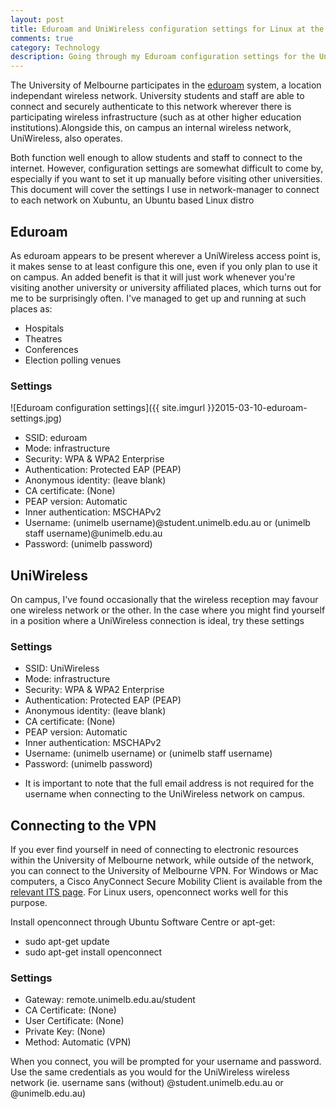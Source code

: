 ```yaml
---
layout: post
title: Eduroam and UniWireless configuration settings for Linux at the University of Melbourne
comments: true
category: Technology
description: Going through my Eduroam configuration settings for the University of Melbourne, for linux based machines
---
```


The University of Melbourne participates in the <a href="http://www.eduroam.edu.au/">eduroam</a> system, a location independant wireless network. University students and staff are able to connect and securely authenticate to this network wherever there is participating wireless infrastructure (such as at other higher education institutions).Alongside this, on campus an internal wireless network, UniWireless, also operates. 

Both function well enough to allow students and staff to connect to the internet. However, configuration settings are somewhat difficult to come by, especially if you want to set it up manually before visiting other universities. This document will cover the settings I use in network-manager to connect to each network on Xubuntu, an Ubuntu based Linux distro 

<!--break-->

## Eduroam

As eduroam appears to be present wherever a UniWireless access point is, it makes sense to at least configure this one, even if you only plan to use it on campus. An added benefit is that it will just work whenever you're visiting another university or university affiliated places, which turns out for me to be surprisingly often. I've managed to get up and running at such places as:

- Hospitals
- Theatres
- Conferences
- Election polling venues

### Settings

![Eduroam configuration settings]({{ site.imgurl }}2015-03-10-eduroam-settings.jpg)

- SSID: eduroam
- Mode: infrastructure
- Security: WPA & WPA2 Enterprise
- Authentication: Protected EAP (PEAP)
- Anonymous identity: (leave blank)
- CA certificate: (None)
- PEAP version: Automatic
- Inner authentication: MSCHAPv2
- Username: (unimelb username)@student.unimelb.edu.au or (unimelb staff username)@unimelb.edu.au
- Password: (unimelb password)

## UniWireless

On campus, I've found occasionally that the wireless reception may favour one wireless network or the other. In the case where you might find yourself in a position where a UniWireless connection is ideal, try these settings

### Settings

- SSID: UniWireless
- Mode: infrastructure
- Security: WPA & WPA2 Enterprise
- Authentication: Protected EAP (PEAP)
- Anonymous identity: (leave blank)
- CA certificate: (None)
- PEAP version: Automatic
- Inner authentication: MSCHAPv2
- Username: (unimelb username) or (unimelb staff username)
- Password: (unimelb password)

* It is important to note that the full email address is not required for the username when connecting to the UniWireless network on campus. 

## Connecting to the VPN

If you ever find yourself in need of connecting to electronic resources within the University of Melbourne network, while outside of the network, you can connect to the University of Melbourne VPN. For Windows or Mac computers, a Cisco AnyConnect Secure Mobility Client is available from the [relevant ITS page](https://its.unimelb.edu.au/help/networks-access/networks-internet/vpn). For Linux users, openconnect works well for this purpose.

Install openconnect through Ubuntu Software Centre or apt-get:

- sudo apt-get update
- sudo apt-get install openconnect

### Settings

- Gateway: remote.unimelb.edu.au/student
- CA Certificate: (None)
- User Certificate: (None)
- Private Key: (None)
- Method: Automatic (VPN)

When you connect, you will be prompted for your username and password. Use the same credentials as you would for the UniWireless wireless network (ie. username sans (without) @student.unimelb.edu.au or @unimelb.edu.au)
